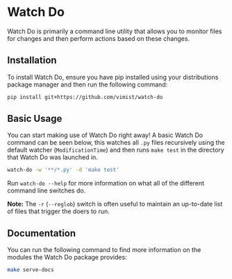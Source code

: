 Watch Do
========

Watch Do is primarily a command line utility that allows you to monitor files
for changes and then perform actions based on these changes.

Installation
------------

To install Watch Do, ensure you have pip installed using your distributions
package manager and then run the following command:

```sh
pip install git+https://github.com/vimist/watch-do
```

Basic Usage
-----------

You can start making use of Watch Do right away! A basic Watch Do command can
be seen below, this watches all `.py` files recursively using the default
watcher (`ModificationTime`) and then runs `make test` in the directory that
Watch Do was launched in.

```sh
watch-do -w '**/*.py' -d 'make test'
```

Run `watch-do --help` for more information on what all of the different
command line switches do.

**Note:**
The `-r` (`--reglob`) switch is often useful to maintain an up-to-date list of
files that trigger the doers to run.

Documentation
-------------

You can run the following command to find more information on the modules the
Watch Do package provides:

```sh
make serve-docs
```

